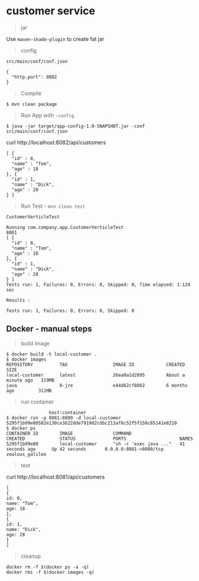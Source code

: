 # customer service

> jar

Use `maven-shade-plugin` to create fat jar

> config

`src/main/conf/conf.json`

```
{
  "http.port": 8082
}
```

> Compile

```
$ mvn clean package
```

> Run App with `-config`

```
$ java -jar target/app-config-1.0-SNAPSHOT.jar -conf src/main/conf/conf.json
```

curl http://localhost:8082/api/customers

```
[ {
  "id" : 0,
  "name" : "Tom",
  "age" : 18
}, {
  "id" : 1,
  "name" : "Dick",
  "age" : 28
} ]
```

> Run Test - `mvn clean test`

`CustomerVerticleTest`

```
Running com.company.app.CustomerVerticleTest
8081
[ {
  "id" : 0,
  "name" : "Tom",
  "age" : 18
}, {
  "id" : 1,
  "name" : "Dick",
  "age" : 28
} ]
Tests run: 1, Failures: 0, Errors: 0, Skipped: 0, Time elapsed: 1.124 sec

Results :

Tests run: 1, Failures: 0, Errors: 0, Skipped: 0
```

## Docker - manual steps

> build image

```
$ docker build -t local-customer .
$ docker images
REPOSITORY          TAG                 IMAGE ID            CREATED              SIZE
local-customer      latest              26ea0a1d2895        About a minute ago   319MB
java                8-jre               e44d62cf8862        6 months ago         311MB
```

> run container

```
                host:container
$ docker run -p 8081:8080 -d local-customer
5295f1b99e80582e130ce3622dde7919d2cdbc213af8c52f5f150c85141e8210
$ docker ps
CONTAINER ID        IMAGE               COMMAND                  CREATED             STATUS              PORTS                    NAMES
5295f1b99e80        local-customer      "sh -c 'exec java ..."   41 seconds ago      Up 42 seconds       0.0.0.0:8081->8080/tcp   zealous_galileo
```

> test

curl http://localhost:8081/api/customers

```
[
{
id: 0,
name: "Tom",
age: 18
},
{
id: 1,
name: "Dick",
age: 28
}
]
```

> cleanup

```
docker rm -f $(docker ps -a -q)
docker rmi -f $(docker images -q)
```
